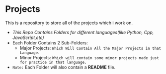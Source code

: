 # Projects
This is a repository to store all of the projects which i work on.

* _This Repo Contains Folders for different languages(like Python, Cpp, JavaScript,etc)_
* Each Folder Contains 2 Sub-Folders:
  * Major Projects: 
      `Which Will Contain All the Major Projects in that Language.`
  * Minor Projects: 
      `Which will contain some minor projects made just for practice in that language.`
* `Note:` Each Folder will also contain a **README** file. 